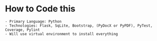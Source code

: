 # How to Code this

    - Primary Language: Python
    - Technologies: Flask, SqLite, Bootstrap, (PyDocX or PyPDF), PyTest, Coverage, Pylint
    - Will use virtual environment to install everything
